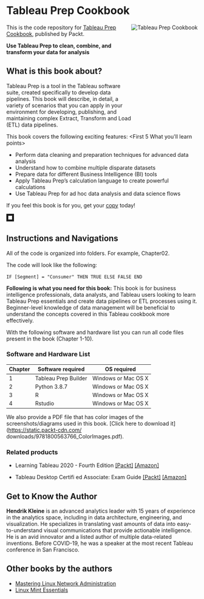 # Tableau Prep Cookbook

<a href="https://www.packtpub.com/product/Tableau%20Prep%20Cookbook/9781800563766"><img src="https://static.packt-cdn.com/products/9781800563766/cover/smaller" alt="
Tableau Prep Cookbook" height="256px" align="right"></a>

This is the code repository for [Tableau Prep Cookbook](https://www.packtpub.com/product/Tableau%20Prep%20Cookbook/9781800563766), published by Packt.

**Use Tableau Prep to clean, combine, and transform your data for analysis**

## What is this book about?
Tableau Prep is a tool in the Tableau software suite, created specifically to develop data pipelines. This book will describe, in detail, a variety of scenarios that you can apply in your environment for developing, publishing, and maintaining complex Extract, Transform and Load (ETL) data pipelines.

This book covers the following exciting features: <First 5 What you'll learn points>
* Perform data cleaning and preparation techniques for advanced data analysis
* Understand how to combine multiple disparate datasets
* Prepare data for different Business Intelligence (BI) tools
* Apply Tableau Prep’s calculation language to create powerful calculations
* Use Tableau Prep for ad hoc data analysis and data science flows

If you feel this book is for you, get your [copy](https://www.amazon.com/dp/1800563760) today!

<a href="https://www.packtpub.com/?utm_source=github&utm_medium=banner&utm_campaign=GitHubBanner"><img src="https://raw.githubusercontent.com/PacktPublishing/GitHub/master/GitHub.png" 
alt="https://www.packtpub.com/" border="5" /></a>


## Instructions and Navigations
All of the code is organized into folders. For example, Chapter02.

The code will look like the following:
```
IF [Segment] = "Consumer" THEN TRUE ELSE FALSE END
```

**Following is what you need for this book:**
This book is for business intelligence professionals, data analysts, and Tableau users looking to learn Tableau Prep essentials and create data pipelines or ETL processes using it. Beginner-level knowledge of data management will be beneficial to understand the concepts covered in this Tableau cookbook more effectively.

With the following software and hardware list you can run all code files present in the book (Chapter 1-10).

### Software and Hardware List

| Chapter  | Software required                   | OS required                        |
| -------- | ------------------------------------| -----------------------------------|
| 1        | Tableau Prep Builder                  | Windows or Mac OS X |
| 2        |Python 3.8.7           | Windows or Mac OS X |
| 3        | R           | Windows or Mac OS X |
| 4        | Rstudio            | Windows or Mac OS X |



We also provide a PDF file that has color images of the screenshots/diagrams used in this book. [Click here to download it](https://static.packt-cdn.com/
downloads/9781800563766_ColorImages.pdf).


### Related products <Other books you may enjoy>
* Learning Tableau 2020 - Fourth Edition [[Packt]](https://www.packtpub.com/product/learning-tableau-2020-fourth-edition/9781800200364) [[Amazon]](https://www.amazon.com/dp/1800200366)

* Tableau Desktop Certifi ed Associate: Exam Guide [[Packt]](https://www.packtpub.com/product/tableau-desktop-certified-associate-exam-guide/9781838984137) [[Amazon]](https://www.amazon.com/dp/1838984135)

## Get to Know the Author
**Hendrik Kleine**
 is an advanced analytics leader with 15 years of experience in the analytics space, including in data architecture, engineering, and visualization. He specializes in translating vast amounts of data into easy-to-understand visual communications that provide actionable intelligence. He is an avid innovator and a listed author of multiple data-related inventions. Before COVID-19, he was a speaker at the most recent Tableau conference in San Francisco.



## Other books by the authors
* [Mastering Linux Network Administration](https://www.packtpub.com/networking-and-servers/mastering-linux-network-administration?utm_source=github&utm_medium=repository&utm_campaign=9781784399597)
* [Linux Mint Essentials](https://www.packtpub.com/networking-and-servers/linux-mint-essentials?utm_source=github&utm_medium=repository&utm_campaign=9781782168157)

